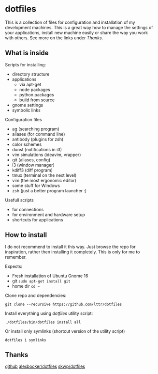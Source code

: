 dotfiles
========

This is a collection of files for configuration and installation of my development machines. This is a great way how to manage the settings of your applications, install new machine easily or share the way you work with others. 
See more on the links under _Thanks_.


## What is inside

Scripts for installing:
- directory structure
- applications
    * via apt-get
    * node packages
    * python packages
    * build from source
- gnome settings
- symbolic links

Configuration files
- ag (searching program)
- aliases (for command line)
- antibody (plugins for zsh)
- color schemes
- dunst (notifications in i3)
- vim simulations (ideavim, vrapper)
- git (aliases, config)
- i3 (window manager)
- kdiff3 (diff program)
- tmux (terminal on the next level)
- vim (the most ergonomic editor)
- some stuff for Windows
- zsh (just a better program launcher :)

Usefull scripts
- for connections
- for environment and hardware setup
- shortcuts for applications


## How to install

I do not recommend to install it this way. Just browse the repo for inspiration, rather then installing it completely. This is only for me to remember.

Expects:
- Fresh installation of Ubuntu Gnome 16
- git `sudo apt-get install git`
- home dir `cd ~`

Clone repo and dependencies:
```
git clone --recursive https://github.com/lttr/dotfiles
```

Install everything using _dotfiles_ utility script:
```
./dotfiles/bin/dotfiles install all
```
Or install only symlinks (shortcut version of the utility script)
```
dotfiles i symlinks
```

## Thanks

[github](http://dotfiles.github.io/)
[alexbooker/dotfiles](https://github.com/alexbooker/dotfiles)
[skwp/dotfiles](https://github.com/skwp/dotfiles)
